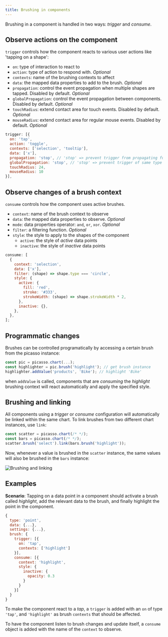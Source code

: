 ```yaml
---
title: Brushing in components
---
```


Brushing in a component is handled in two ways: _trigger_ and _consume_.

## Observe actions on the component

`trigger` controls how the component reacts to various user actions like 'tapping on a shape':

- `on`: type of interaction to react to
- `action`: type of action to respond with. _Optional_
- `contexts`: name of the brushing contexts to affect
- `data`: the mapped data properties to add to the brush. _Optional_
- `propagation`: control the event propagation when multiple shapes are tapped. Disabled by default. _Optional_
- `globalPropagation`: control the event propagation between components. Disabled by default. _Optional_
- `touchRadius`: extend contact area for touch events. Disabled by default. _Optional_
- `mouseRadius`: extend contact area for regular mouse events. Disabled by default. _Optional_

```js
trigger: [{
  on: 'tap',
  action: 'toggle',
  contexts: ['selection', 'tooltip'],
  data: ['x'],
  propagation: 'stop', // 'stop' => prevent trigger from propagating further than the first shape
  globalPropagation: 'stop', // 'stop' => prevent trigger of same type to be triggered on other components
  touchRadius: 24,
  mouseRadius: 10
}],
```

## Observe changes of a brush context

`consume` controls how the component uses active brushes.

- `context`: name of the brush context to observe
- `data`: the mapped data properties to observe. _Optional_
- `mode`: data properties operator: `and`, `or`, `xor`. _Optional_
- `filter`: a filtering function. _Optional_
- `style`: the style to apply to the shapes of the component
  - `active`: the style of _active_ data points
  - `inactive`: the style of _inactive_ data points

```js
consume: [
  {
    context: 'selection',
    data: ['x'],
    filter: (shape) => shape.type === 'circle',
    style: {
      active: {
        fill: 'red',
        stroke: '#333',
        strokeWidth: (shape) => shape.strokeWidth * 2,
      },
      inactive: {},
    },
  },
];
```

## Programmatic changes

Brushes can be controlled programatically by accessing a certain brush from the picasso instance:

```js
const pic = picasso.chart(...);
const highlighter = pic.brush('highlight'); // get brush instance
highlighter.addValue('products', 'Bike'); // highlight 'Bike'
```

when `addValue` is called, components that are _consuming_ the _highlight_ brushing context will react automatically and apply the specified style.

## Brushing and linking

All components using a _trigger_ or _consume_ configuration will automatically be linked within the same chart. To link brushes from two different chart instances, use `link`:

```js
const scatter = picasso.chart(/* */);
const bars = picasso.chart(/* */);
scatter.brush('select').link(bars.brush('highlight'));
```

Now, whenever a value is brushed in the `scatter` instance, the same values will also be brushed in the `bars` instance:

![Brushing and linking](/img/brush-link.gif)

## Examples

**Scenario**: Tapping on a data point in a component should activate a brush called _highlight_, add the relevant data to the brush, and finally highlight the point in the component.

```js
{
  type: 'point',
  data: {...},
  settings: {...},
  brush: {
    trigger: [{
      on: 'tap',
      contexts: ['highlight']
    }],
    consume: [{
      context: 'highlight',
      style: {
        inactive: {
          opacity: 0.3
        }
      }
    }]
  }
}

```

To make the component react to a _tap_, a `trigger` is added with an `on` of type `'tap'`, and `'highlight'` as brush `contexts` that should be affected.

To have the component listen to brush changes and update itself, a `consume` object is added with the name of the `context` to observe.
